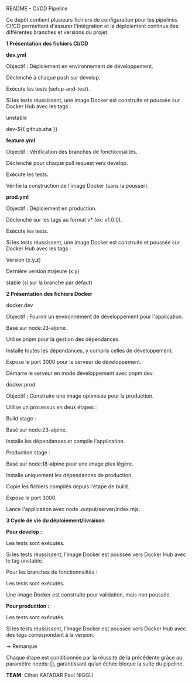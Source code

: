 README - CI/CD Pipeline

Ce dépôt contient plusieurs fichiers de configuration pour les pipelines CI/CD permettant d'assurer l'intégration et le déploiement continus des différentes branches et versions du projet.

**1 Présentation des fichiers CI/CD**

**dev.yml**

Objectif : Déploiement en environnement de développement.

Déclenché à chaque push sur develop.

Exécute les tests (setup-and-test).

Si les tests réussissent, une image Docker est construite et poussée sur Docker Hub avec les tags :

unstable

dev-${{ github.sha }}

**feature.yml**

Objectif : Vérification des branches de fonctionnalités.

Déclenché pour chaque pull request vers develop.

Exécute les tests.

Vérifie la construction de l’image Docker (sans la pousser).

**prod.yml**

Objectif : Déploiement en production.

Déclenché sur les tags au format v* (ex: v1.0.0).

Exécute les tests.

Si les tests réussissent, une image Docker est construite et poussée sur Docker Hub avec les tags :

Version (x.y.z)

Dernière version majeure (x.y)

stable (si sur la branche par défaut)

**2 Présentation des fichiers Docker**

docker.dev

Objectif : Fournir un environnement de développement pour l'application.

Basé sur node:23-alpine.

Utilise pnpm pour la gestion des dépendances.

Installe toutes les dépendances, y compris celles de développement.

Expose le port 3000 pour le serveur de développement.

Démarre le serveur en mode développement avec pnpm dev.

docker.prod

Objectif : Construire une image optimisée pour la production.

Utilise un processus en deux étapes :

Build stage :

Basé sur node:23-alpine.

Installe les dépendances et compile l'application.

Production stage :

Basé sur node:18-alpine pour une image plus légère.

Installe uniquement les dépendances de production.

Copie les fichiers compilés depuis l'étape de build.

Expose le port 3000.

Lance l'application avec node .output/server/index.mjs.

**3 Cycle de vie du déploiement/livraison**

**Pour develop :**

Les tests sont exécutés.

Si les tests réussissent, l’image Docker est poussée vers Docker Hub avec le tag unstable.

Pour les branches de fonctionnalités :

Les tests sont exécutés.

Une image Docker est construite pour validation, mais non poussée.

**Pour production :**

Les tests sont exécutés.

Si les tests réussissent, l’image Docker est poussée vers Docker Hub avec des tags correspondant à la version.

-> Remarque

Chaque étape est conditionnée par la réussite de la précédente grâce au paramètre needs: [], garantissant qu’un échec bloque la suite du pipeline.


**TEAM**:
Cihan KAFADAR
Paul NIGGLI
